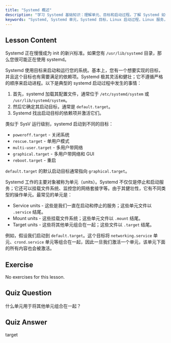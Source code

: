 ```yaml
---
title: "Systemd 概述"
description: "学习 Systemd 基础知识：理解单元、目标和启动过程。了解 Systemd 如何在 Linux 中管理服务和系统状态。开始您的学习之旅！"
keywords: "Systemd, Systemd 单元，Systemd 目标，Linux 启动过程，Linux 服务，初学者，教程，指南"
---
```


## Lesson Content

Systemd 正在慢慢成为 init 的新兴标准。如果您有 `/usr/lib/systemd` 目录，那么您很可能正在使用 systemd。

Systemd 使用目标来启动和运行您的系统。基本上，您有一个想要实现的目标，并且这个目标也有需要满足的依赖项。Systemd 极其灵活和健壮；它不遵循严格的顺序来启动进程。以下是典型的 systemd 启动过程中发生的事情：

1. 首先，systemd 加载其配置文件，通常位于 `/etc/systemd/system` 或 `/usr/lib/systemd/system`。
2. 然后它确定其启动目标，通常是 `default.target`。
3. Systemd 找出启动目标的依赖项并激活它们。

类似于 SysV 运行级别，systemd 启动到不同的目标：

- `poweroff.target` - 关闭系统
- `rescue.target` - 单用户模式
- `multi-user.target` - 多用户带网络
- `graphical.target` - 多用户带网络和 GUI
- `reboot.target` - 重启

`default.target` 的默认启动目标通常指向 `graphical.target`。

Systemd 工作的主要对象被称为单元（units）。Systemd 不仅仅是停止和启动服务；它还可以挂载文件系统、监控您的网络套接字等。由于其健壮性，它有不同类型的操作单元。最常见的单元是：

- Service units - 这些是我们一直在启动和停止的服务；这些单元文件以 `.service` 结尾。
- Mount units - 这些挂载文件系统；这些单元文件以 `.mount` 结尾。
- Target units - 这些将其他单元组合在一起；这些文件以 `.target` 结尾。

例如，假设我们启动到 `default.target`。这个目标将 `networking.service` 单元、`crond.service` 单元等组合在一起，因此一旦我们激活一个单元，该单元下面的所有内容也会被激活。

## Exercise

No exercises for this lesson.

## Quiz Question

什么单元用于将其他单元组合在一起？

## Quiz Answer

target
